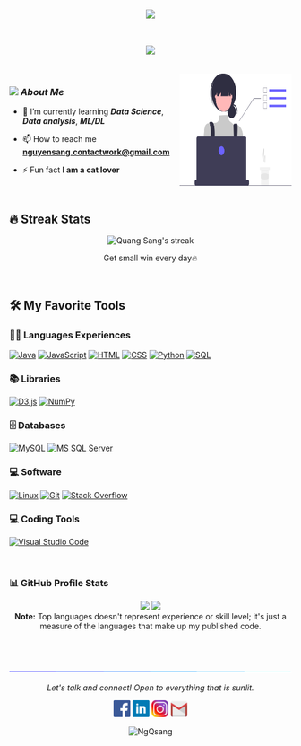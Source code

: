 <br>
<p align="center">
  <img src="https://readme-typing-svg.herokuapp.com?lines=HEY+GUYS+,+I'M+QUANG+SANG&center=true&width=380&height=45">
</p>
<br>
<p align="center">
  <img src="https://readme-typing-svg.herokuapp.com?lines=Data+Science+Student;A+Passionate+Data+Analyst;;Always%20learning%20new%20things&center=true&width=380&height=45">
</p>
<br>

<img align="right" width=200px height=200px alt="side_sticker" src="./images/profile_dev.svg" />

### <img src="./images/stats.gif" width="30px"> ***About Me***
- 🌱 I’m currently learning ***Data Science***, ***Data analysis***, ***ML/DL***

- 📫 How to reach me **nguyensang.contactwork@gmail.com**

- ⚡ Fun fact **I am a cat lover**

<br>

## 🔥 Streak Stats
<p align="center">
    <img title="🔥 Burn like Sen" alt="Quang Sang's streak" src="https://github-readme-streak-stats.herokuapp.com/?user=NgQsang&theme=monokai-metallian&hide_border=true"/>
  <p align="center"> Get small win every day🔥 </p>
</p>

<br>

## 🛠️ My Favorite Tools

### 👨‍💻 Languages Experiences
<p>
    <a href="https://github.com/search?q=user%3ANgQsang/+is%3Arepo+language%3Ajava"><img alt="Java" src="https://img.shields.io/badge/Java-%23007396.svg?logo=java&logoColor=white"></a>
    <a href="https://github.com/search?q=user%3ANgQsang/+is%3Arepo+language%3Ajavascript"><img alt="JavaScript" src="https://img.shields.io/badge/JavaScript%20-%23007396.svg?logo=javascript&logoColor=white"></a>
    <a href="https://github.com/search?q=user%3ANgQsang/+is%3Arepo+language%3Ahtml"><img alt="HTML" src="https://img.shields.io/badge/HTML%20-%23E34F26.svg?logo=html5&logoColor=white"></a>
    <a href="https://github.com/search?q=user%3ANgQsang/+is%3Arepo+language%3Acss"><img alt="CSS" src="https://img.shields.io/badge/CSS%20-%231572B6.svg?logo=css3&logoColor=white"></a> 
    <a href="https://github.com/search?q=user%3ANgQsang/+is%3Arepo+language%3Apython"><img alt="Python" src="https://img.shields.io/badge/Python%20-%2314354C.svg?logo=python&logoColor=white"></a>
    <a href="https://github.com/search?q=user%3ANgQsang/+is%3Arepo+language%3Asql"><img alt="SQL" src="https://img.shields.io/badge/SQL%20-%23025E8C.svg?logo=mysql&logoColor=white"></a>

### 📚 Libraries

<p>
    <a href="#"><img alt="D3.js" src="https://img.shields.io/badge/D3.js-%2020532a.svg?logo=d3.js&logoColor=white"></a>
    <a href="#"><img alt="NumPy" src="https://img.shields.io/badge/Numpy%20-%23430098.svg?logo=numpy&logoColor=white"></a>
</p>

### 🗄️ Databases

<p>
    <a href="#"><img alt="MySQL" src="https://img.shields.io/badge/MySQL-%24430098.svg?logo=mysql&logoColor=white"></a>
    <a href="#"><img alt="MS SQL Server" src="https://img.shields.io/badge/MS%20SQL%20Server-%2300f.svg?logo=microsoftsqlserver&logoColor=white"></a>
</p>

### 💻 Software

<p>
    <a href="#"><img alt="Linux" src="https://img.shields.io/badge/Linux-3333ff?logo=linux&logoColor=white"></a>
    <a href="#"><img alt="Git" src="https://img.shields.io/badge/Git%20-%23F05033.svg?logo=git&logoColor=white"></a>
    <a href="#"><img alt="Stack Overflow" src="https://img.shields.io/badge/-Stack%20Overflow-FE7A16?logo=stack-overflow&logoColor=white"></a>

### 💻 Coding Tools

<p>
    <a href="#"><img alt="Visual Studio Code" src="https://img.shields.io/badge/Visual%20Studio%20Code-0078d7.svg?logo=visual-studio-code&logoColor=white"></a>
</p>

<br>

### 📊 GitHub Profile Stats

<p align="center">
  <img height="190em" src="https://github-readme-stats-eight-theta.vercel.app/api?username=NgQsang&show_icons=true&count_private=true&theme=react&hide_border=true&bg_color=1F222E&title_color=F85D7F&icon_color=F8D866"/>
  <img height="190em" src="https://github-readme-stats-eight-theta.vercel.app/api/top-langs/?username=NgQsang&layout=compact&langs_count=8&theme=react&hide_border=true&bg_color=1F222E&title_color=F85D7F&icon_color=F8D866"/>
<br>
<b>Note:</b> Top languages doesn't represent experience or skill level; it's just a measure of the languages that make up my published code.

</p>

<br><br>

![divider](./images/divider.gif)

<p align="center">
  <i>Let's talk and connect! Open to everything that is sunlit.</i>

  <p align="center">
  <code><a href="https://www.facebook.com/profile.php?id=100041757683705/"><img width="30px" src="./images/facebook.png" title="Facebook"/></a></code>
	<code><a href="https://www.linkedin.com/in/sang-nguyen-6026a5283/"><img width="30px" src="./images/linkedin.png" title="Linkedin"/></a></code>
	<code><a href="https://www.instagram.com/quangsang____/"><img width="30px" src="./images/instagram.png" title="Instagram"/></a></code>
	<code><a href="nguyensang.contactwork@gmail.com"><img width="30px" src="./images/gmail.png" title="Gmail"/></a></code>
  </p>

  <p align="center">
      <img src="https://komarev.com/ghpvc/?username=NgQsang&label=Profile+Views" alt="NgQsang" />
  </p>
</p>
